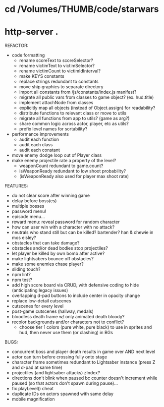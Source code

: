 # cd /Volumes/THUMB/code/starwars
# http-server .

REFACTOR:
* code formatting
  * rename scoreText   to scoreSelector?
  * rename victimText  to victimSelector?
  * rename victimCount to victimIdInterval?
  * make KEYS constants
  * replace strings redundant to constants
  * move ship graphics to separate directory
  * import all constants from /js/constants/index.js manifest?
  * migrate all public vars from classes to game object? (ex. hud.title)
  * implement attachNode from classes
  * explicitly map all objects (instead of Object.assign) for readability?
  * distribute functions to relevant class or move to utils
  * migrate all functions from app to utils? (game as arg?)
  * share common logic across actor, player, etc as utils?
  * prefix level names for sortability?
* performance improvements
  * audit each function
  * audit each class
  * audit each constant
* move enemy dodge loop out of Player class
* make enemy projectile rate a property of the level?
  * weaponCount redundant to game.count?
  * isWeaponReady redundant to low shoot probability?
  * (isWeaponReady also used for player max shoot rate)

FEATURES:
* do not clear score after winning game
* delay before boss(es)
* multiple bosses
* password menu!
* episode menu...
* reward menu: reveal password for random character
* how can user win with a character with no attack?
* neutrals who stand still but can be killed? bartender? han & chewie in mos eisley?
* obstacles that can take damage?
* obstacles and/or dead bodies stop projectiles?
* let player be killed by own bomb after active?
* make lightsabers bounce off obstacles?
* make some enemies chase player?
* sliding touch?
* npm lint?
* npm test?
* add high score board via CRUD, with defensive coding to hide (anticipating legacy issues)
* overlapping d-pad buttons to include center in opacity change
* replace low-detail cutscenes
* cutscenes for every level
* post-game cutscenes (hallway, medals)
* bloodless death frame w/ only animated death bloody?
* recolor backgrounds and/or characters not to conflict?
  * choose tier 1 colors (pure white, pure black) to use in sprites and hud, then never use them (or clashing) in BGs

BUGS:
* concurrent boss and player death results in game over AND next level
* actor can turn before crossing fully onto stage
* character frame sometimes redundant to Lightsaber instance (press Z and d-pad at same time)
* projectiles (and lightsaber attacks) zIndex?
* directions don't blink when paused bc counter doesn't increment while paused (so that actors don't spawn during pause)...
* fix playLevel() cheat
* duplicate IDs on actors spawned with same delay
* mobile magnification
